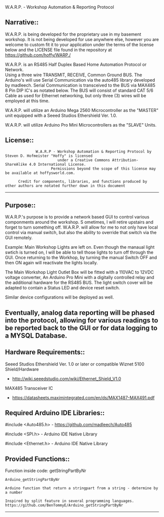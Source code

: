 W.A.R.P. - Workshop Automation & Reporting Protocol

Narrative::
------------------------------------------------------------------------------------------------------------------------------------
W.A.R.P. is being developed for the proprietary use in my basement workshop.  It is not being developed for use anywhere else,
however you are welcome to custom fit it to your application under the terms of the license below and the LICENSE file
found in the repository at https://github.com/hoffy/WARP./
  
W.A.R.P. is an RS485 Half Duplex Based Home Automation Protocol or Network.  
Using a three wire TRANSMIT, RECEIVE, Common Ground BUS.  The Arduino's will use Serial Communication via the auto485 library developed
by madleech.  Serial Communication is transceived to the BUS via MAX485 8 Pin DIP IC's as notated below.  The BUS will consist of
standard CAT 5/6 Cable as used for Ethernet networking, but only three (3) wires will be employed at this time.
  
W.A.R.P. will utilize an Arduino Mega 2560 Microcontroller as the "MASTER" unit equipped with a Seeed Studios Ethershield Ver. 1.0.

W.A.R.P. will utilize Arduino Pro Mini Microcontrollers as the "SLAVE" Units.

License::
------------------------------------------------------------------------------------------------------------------------------------
                  W.A.R.P - Workshop Automation & Reporting Protocol by Steven D. Hofmeister "Hoffy" is licensed 
                            under a Creative Commons Attribution-ShareAlike 4.0 International License.        
                         Permissions beyond the scope of this license may be available at hoffysworld.com.
                         
          Credit for components, libraries, and functions produced by other authors are notated further down in this document

------------------------------------------------------------------------------------------------------------------------------------

Purpose::
-------------------------------------------------------------------------------------------------------------------------------------
W.A.R.P.'s purpose is to provide a network based GUI to control various componments around the workshop.  S
ometimes, I will retire upstairs and forget to turn something off.  W.A.R.P. will allow for me to not only have local control via 
manual switch, but also the ability to override that switch via the GUI remotely.

Example:  Main Workshop Lights are left on.  Even though the manaual light swtich is turned on, I will be able to tell those lights 
to turn off through the GUI.  Once returning to the Workhop, by turning the manual Switch OFF and then ON again will reactivate the
lights locally.

The Main Workshop Light Outlet Box will be fitted with a 110VAC to 12VDC voltage converter, An Arduino Pro Mini with a digitally
controlled relay and the additional hardware for the RS485 BUS.  The light switch cover will be adapted to contain a Status LED and
device reset switch.

Similar device configurations will be deployed as well.

Eventually, analog data reporting will be phased into the protocol, allowing for various readings to be reported back to the GUI
or for data logging to a MYSQL Database.
-------------------------------------------------------------------------------------------------------------------------------------

Hardware Requirements::
------------------------------------------------------------------------------------------------------------------------------------
  Seeed Studios Ethershield Ver. 1.0 or later or compatible Wiznet 5100 Shield/Hardware 
  - http://wiki.seeedstudio.com/wiki/Ethernet_Shield_V1.0

  MAX485 Transceiver IC 
  - https://datasheets.maximintegrated.com/en/ds/MAX1487-MAX491.pdf

Required Arduino IDE Libraries:: 
-------------------------------------------------------------------------------------------------------------------------------------
  #include <Auto485.h> - https://github.com/madleech/Auto485
  
  #include <SPI.h> - Arduino IDE Native Library
  
  #include <Ethernet.h> - Arduino IDE Native Library


Provided Functions:: 
-------------------------------------------------------------------------------------------------------------------------------------

  Function inside code: getStringPartByNr 

    Arduino_getStringPartByNr

    Arduino function that return a stringpart from a string - determine by a number

    Inspired by split feature in several programming languages.
    https://github.com/BenTommyE/Arduino_getStringPartByNr


-------------------------------------------------------------------------------------------------------------------------------------
